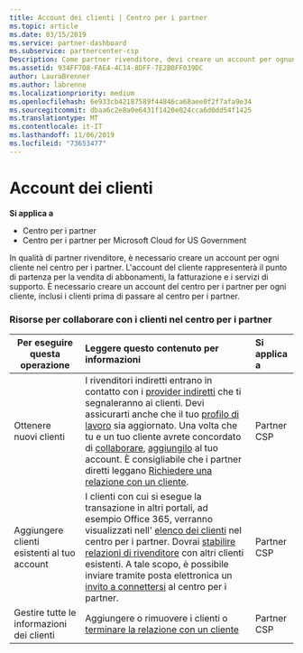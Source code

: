 ```yaml
---
title: Account dei clienti | Centro per i partner
ms.topic: article
ms.date: 03/15/2019
ms.service: partner-dashboard
ms.subservice: partnercenter-csp
Description: Come partner rivenditore, devi creare un account per ognuno dei tuoi clienti nel Centro per i partner. L'account del cliente rappresenterà il punto di partenza per la vendita di abbonamenti, la fatturazione e i servizi di supporto.
ms.assetid: 934FF7D8-FAE4-4C14-8DFF-7E2B0FF039DC
author: LauraBrenner
ms.author: labrenne
ms.localizationpriority: medium
ms.openlocfilehash: 6e933cb42187589f44846ca68aee0f2f7afa9e34
ms.sourcegitcommit: dbaa6c2e8a0e6431f1420e024cca6d0dd54f1425
ms.translationtype: MT
ms.contentlocale: it-IT
ms.lasthandoff: 11/06/2019
ms.locfileid: "73653477"
---
```

# <a name="customer-accounts"></a>Account dei clienti

**Si applica a**

-  Centro per i partner
-  Centro per i partner per Microsoft Cloud for US Government


In qualità di partner rivenditore, è necessario creare un account per ogni cliente nel centro per i partner. L'account del cliente rappresenterà il punto di partenza per la vendita di abbonamenti, la fatturazione e i servizi di supporto. È necessario creare un account del centro per i partner per ogni cliente, inclusi i clienti prima di passare al centro per i partner.

### <a name="resources-for-working-with-your-customers-on-the-partner-center"></a>Risorse per collaborare con i clienti nel centro per i partner

|**Per eseguire questa operazione**   |**Leggere questo contenuto per informazioni**   |**Si applica a**|
|-----------------|:----------------------------|:--------------|
|Ottenere nuovi clienti|I rivenditori indiretti entrano in contatto con i [provider indiretti](indirect-reseller-tasks-in-partner-center.md) che ti segnaleranno ai clienti. Devi assicurarti anche che il tuo [profilo di lavoro](create-a-marketing-profile.md) sia aggiornato. Una volta che tu e un tuo cliente avrete concordato di [collaborare](responding-to-referrals.md), [aggiungilo](add-a-new-customer.md) al tuo account. È consigliabile che i partner diretti leggano [ Richiedere una relazione con un cliente](request-a-relationship-with-a-customer.md).|Partner CSP|
|Aggiungere clienti esistenti al tuo account   | I clienti con cui si esegue la transazione in altri portali, ad esempio Office 365, verranno visualizzati nell' [elenco dei clienti](see-your-customer-list.md) nel centro per i partner. Dovrai [stabilire relazioni di rivenditore](indirect-reseller-tasks-in-partner-center.md) con altri clienti esistenti. A tale scopo, è possibile inviare tramite posta elettronica un [invito a connettersi](responding-to-referrals.md) al centro per i partner.   | Partner CSP   |
|Gestire tutte le informazioni dei clienti   | Aggiungere o rimuovere i clienti o [terminare la relazione con un cliente](remove-a-relationship.md)|   Partner CSP |